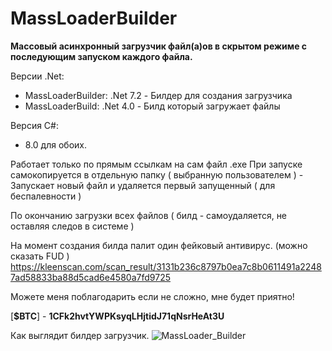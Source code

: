 # MassLoaderBuilder
**Массовый асинхронный загрузчик файл(а)ов в скрытом режиме с последующим запуском каждого файла.**

Версии .Net: 
*  MassLoaderBuilder: .Net 7.2  - Билдер для создания загрузчика
*  MassLoaderBuild: .Net 4.0 - Билд который загружает файлы 

Версия C#:
* 8.0 для обоих.

Работает только по прямым ссылкам на сам файл .exe
При запуске самокопируется в отдельную папку ( выбранную пользователем ) - Запускает новый файл и удаляется первый запущенный ( для беспалевности )

По окончанию загрузки всех файлов ( билд - самоудаляется, не оставляя следов в системе )

На момент создания билда палит один фейковый антивирус. (можно сказать FUD )
https://kleenscan.com/scan_result/3131b236c8797b0ea7c8b0611491a22487ad58833ba88d5cad6e4580a7fd9725

Можете меня поблагодарить если не сложно, мне будет приятно!

[**$BTC**] - **1CFk2hvtYWPKsyqLHjtidJ71qNsrHeAt3U**

Как выглядит билдер загрузчик.
![MassLoader_Builder](https://c.radikal.ru/c34/2005/eb/dc482e731f30.png)
